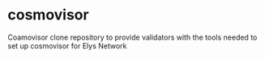 # cosmovisor
Coamovisor clone repository to provide validators with the tools needed to set up cosmovisor for Elys Network
